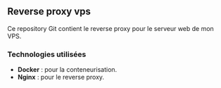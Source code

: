 ## Reverse proxy vps

Ce repository Git contient le reverse proxy pour le serveur web de mon VPS.

### Technologies utilisées

- **Docker** : pour la conteneurisation.
- **Nginx** : pour le reverse proxy.
